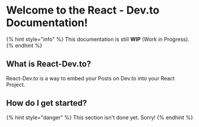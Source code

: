 # Welcome to the React - Dev.to Documentation!

{% hint style="info" %}
This documentation is still **WIP** \(Work in Progress\).
{% endhint %}

## What is React-Dev.to?

React-Dev.to is a way to embed your Posts on Dev.to into your React Project.

## How do I get started?

{% hint style="danger" %}
This section isn't done yet. Sorry!
{% endhint %}



